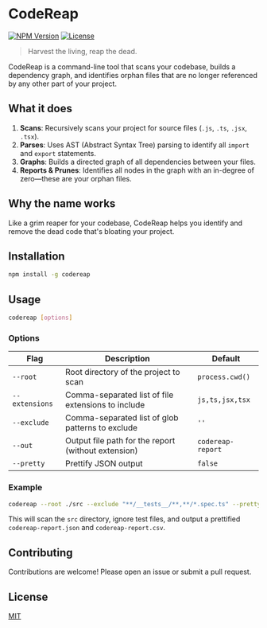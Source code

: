 # CodeReap

[![NPM Version](https://img.shields.io/npm/v/codereap.svg)](https://www.npmjs.com/package/codereap)
[![License](https://img.shields.io/npm/l/codereap.svg)](https://github.com/your-username/codereap/blob/main/LICENSE)

> Harvest the living, reap the dead.

CodeReap is a command-line tool that scans your codebase, builds a dependency graph, and identifies orphan files that are no longer referenced by any other part of your project.

## What it does

1.  **Scans**: Recursively scans your project for source files (`.js`, `.ts`, `.jsx`, `.tsx`).
2.  **Parses**: Uses AST (Abstract Syntax Tree) parsing to identify all `import` and `export` statements.
3.  **Graphs**: Builds a directed graph of all dependencies between your files.
4.  **Reports & Prunes**: Identifies all nodes in the graph with an in-degree of zero—these are your orphan files.

## Why the name works

Like a grim reaper for your codebase, CodeReap helps you identify and remove the dead code that's bloating your project.

## Installation

```bash
npm install -g codereap
```

## Usage

```bash
codereap [options]
```

### Options

| Flag           | Description                                                 | Default                               |
| -------------- | ----------------------------------------------------------- | ------------------------------------- |
| `--root`       | Root directory of the project to scan                       | `process.cwd()`                       |
| `--extensions` | Comma-separated list of file extensions to include          | `js,ts,jsx,tsx`                       |
| `--exclude`    | Comma-separated list of glob patterns to exclude            | `''`                                  |
| `--out`        | Output file path for the report (without extension)         | `codereap-report`                     |
| `--pretty`     | Prettify JSON output                                        | `false`                               |

### Example

```bash
codereap --root ./src --exclude "**/__tests__/**,**/*.spec.ts" --pretty
```

This will scan the `src` directory, ignore test files, and output a prettified `codereap-report.json` and `codereap-report.csv`.

## Contributing

Contributions are welcome! Please open an issue or submit a pull request.

## License

[MIT](LICENSE)

